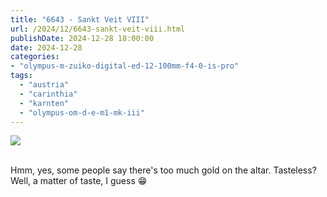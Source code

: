 ```yaml
---
title: "6643 - Sankt Veit VIII"
url: /2024/12/6643-sankt-veit-viii.html
publishDate: 2024-12-28 18:00:00
date: 2024-12-28
categories:
- "olympus-m-zuiko-digital-ed-12-100mm-f4-0-is-pro"
tags:
  - "austria"
  - "carinthia"
  - "karnten"
  - "olympus-om-d-e-m1-mk-iii"
---
```

<div class="container">
<div class="center"><a target="_blank" href="https://d25zfm9zpd7gm5.cloudfront.net/1200x1200/2020/20200911_122838_lr.jpg"><img class="webfeedsFeaturedVisual" src="https://d25zfm9zpd7gm5.cloudfront.net/0600x0600/2020/20200911_122838_lr.jpg" /></a></div>
</div>
<br />

Hmm, yes, some people say there's too much gold on the
altar. Tasteless? Well, a matter of taste, I guess :grin:
